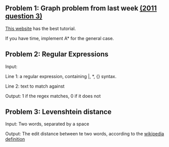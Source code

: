 ## Problem 1: Graph problem from last week [(2011 question 3)](http://aipo.computing.dcu.ie/2011-programming-problems)

[This website](http://www.redblobgames.com/pathfinding/a-star/introduction.html) has the best tutorial.

If you have time, implement A* for the general case.

## Problem 2: Regular Expressions

Input:

  Line 1: a regular expression, containing |, *, {} syntax.
  
  Line 2: text to match against

Output: 1 if the regex matches, 0 if it does not

## Problem 3: Levenshtein distance

Input: Two words, separated by a space

Output: The edit distance between te two words, according to the [wikipedia definition](https://en.wikipedia.org/wiki/Levenstein_Distance)
